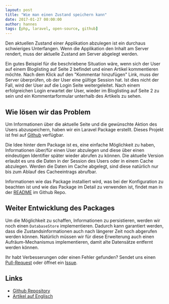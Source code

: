 ```yaml
---
layout: post
title: "Wie man einen Zustand speichern kann"
date: 2017-01-27 00:00:00
author: hannes
tags: [php, laravel, open-source, github]
---
```


Den aktuellen Zustand einer Applikation abzulegen ist ein durchaus schwieriges Unterfangen. Wenn die Applikation den Inhalt am Server rendert, muss der aktuelle Zustand am Server abgelegt werden.

Ein gutes Beispiel für die beschriebene Situation wäre, wenn sich der User auf einem Bloglisting auf Seite 2 befindet und einen Artikel kommentieren möchte. Nach dem Klick auf den "Kommentar hinzufügen" Link, muss der Server überprüfen, ob der User eine gültige Session hat. Ist dies nicht der Fall, wird der User auf die Login Seite weitergeleitet. Nach einem erfolgreichen Login erwartet der User, wieder im Bloglisting auf Seite 2 zu sein und ein Kommentarformular unterhalb des Artikels zu sehen.

## Wie lösen wir das Problem
Um Informationen über die aktuelle Seite und die gewünschte Aktion des Users abzuspeichern, haben wir ein Laravel Package erstellt. Dieses Projekt ist frei auf [Github](https://github.com/karriereat/state) verfügbar.

Die Idee hinter dem Package ist es, eine einfache Möglichkeit zu haben, Informationen über/für einen User abzulegen und diese über einen eindeutigen Identifier später wieder abrufen zu können. Die aktuelle Version erlaubt es uns die Daten in der Session des Users oder in einem Cache abzulegen. Werden die Daten im Cache abgelegt, sind diese natürlich nur bis zum Ablauf des Cacheeintrags abrufbar.

Informationen wie das Package installiert wird, was bei der Konfiguration zu beachten ist und wie das Package im Detail zu verwenden ist, findet man in der [README](https://github.com/karriereat/state/blob/master/README.md) im Github Repo.

## Weiter Entwicklung des Packages
Um die Möglichkeit zu schaffen, Informationen zu persistieren, werden wir noch einen `DatabaseStore` implementieren. Dadurch kann garantiert werden, dass die Zustandsinformationen auch nach längerer Zeit noch abgerufen werden können.
Natürlich müssen wir für diese Erweiterung auch einen Aufräum-Mechanismus implementieren, damit alte Datensätze entfernt werden können.

Ihr habt Verbesserungen oder einen Fehler gefunden? Sendet uns einen [Pull-Request](https://github.com/karriereat/state/pulls) oder öffnet ein [Issue](https://github.com/karriereat/state/issues).

## Links
* [Github Repository](https://github.com/karriereat/state)
* [Artikel auf Englisch](https://johannespichler.com/storing-an-applications-state)
